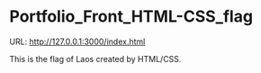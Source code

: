 # Portfolio_Front_HTML-CSS_flag
URL: http://127.0.0.1:3000/index.html

This is the flag of Laos created by HTML/CSS.
